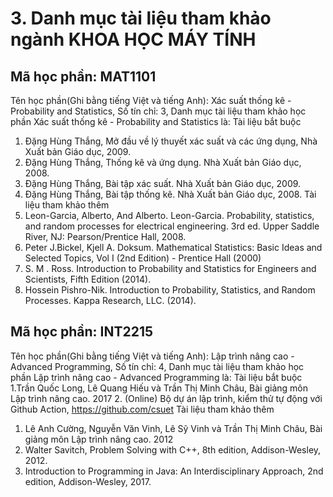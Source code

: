 # 3. Danh mục tài liệu tham khảo ngành KHOA HỌC MÁY TÍNH
## Mã học phần: MAT1101
Tên học phần(Ghi bằng tiếng Việt và tiếng Anh): Xác suất thống kê - Probability and Statistics, Số tín chỉ: 3, Danh mục tài liệu tham khảo học phần Xác suất thống kê - Probability and Statistics là:
Tài liệu bắt buộc
1. Đặng Hùng Thắng, Mở đầu về lý thuyết xác suất và các ứng dụng, Nhà Xuất bản Giáo dục, 2009.
2. Đặng Hùng Thắng, Thống kê và ứng dụng. Nhà Xuất bản Giáo dục, 2008.
3. Đặng Hùng Thắng, Bài tập xác suất. Nhà Xuất bản Giáo dục, 2009.
4. Đặng Hùng Thắng, Bài tập thống kê. Nhà Xuất bản Giáo dục, 2008.
Tài liệu tham khảo thêm
1. Leon-Garcia, Alberto, And Alberto. Leon-Garcia. Probability, statistics, and random processes for electrical engineering. 3rd ed. Upper Saddle River, NJ: Pearson/Prentice Hall, 2008.
2. Peter J.Bickel, Kjell A. Doksum. Mathematical Statistics: Basic Ideas and Selected Topics, Vol I (2nd Edition) - Prentice Hall (2000)
3. S. M . Ross. Introduction to Probability and Statistics for Engineers and Scientists, Fifth Edition (2014).
4. Hossein Pishro-Nik. Introduction to Probability, Statistics, and Random Processes. Kappa Research, LLC. (2014).
## Mã học phần: INT2215
Tên học phần(Ghi bằng tiếng Việt và tiếng Anh): Lập trình nâng cao - Advanced Programming, Số tín chỉ: 4, Danh mục tài liệu tham khảo học phần Lập trình nâng cao - Advanced Programming là:
Tài liệu bắt buộc
1.Trần Quốc Long, Lê Quang Hiếu và Trần Thị Minh Châu, Bài giảng môn Lập trình nâng cao. 2017
2. (Online) Bộ dự án lập trình, kiểm thử tự động với Github Action, https://github.com/csuet
Tài liệu tham khảo thêm
1. Lê Anh Cường, Nguyễn Văn Vinh, Lê Sỹ Vinh và Trần Thị Minh Châu, Bài giảng môn Lập trình nâng cao. 2012
2. Walter Savitch, Problem Solving with C++, 8th edition, Addison-Wesley, 2012.
3. Introduction to Programming in Java: An Interdisciplinary Approach, 2nd edition, Addison-Wesley, 2017.
